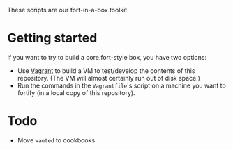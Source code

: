 These scripts are our fort-in-a-box toolkit.

Getting started
===============

If you want to try to build a core.fort-style box, you have two options:

- Use [Vagrant](http://vagrantup.com/) to build a VM to test/develop the contents of this repository. (The VM will almost certainly run out of disk space.)
- Run the commands in the `Vagrantfile`'s script on a machine you want to fortify (in a local copy of this repository).

Todo
====

- Move `wanted` to cookbooks
